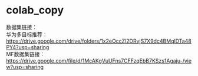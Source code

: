 # colab_copy
数据集链接：</br>
华为多目标推荐：https://drive.google.com/drive/folders/1x2eOccZl2DRvjS7X9dc4BMqlDTa48PY4?usp=sharing</br>
MF数据集链接：https://drive.google.com/file/d/1McAKgVuUFns7CFFzqEbB7KSzs1Agaju-/view?usp=sharing
